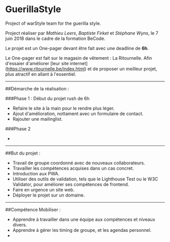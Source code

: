 # GuerillaStyle
Project of warStyle team for the guerilla style.

Project réaliser par *Mathieu Leers*, *Baptiste Firket* et *Stéphane Wyns*, le 7 juin 2018 dans le cadre de la formation BeCode.

Le projet est un One-pager devant être fait avec une deadline de **6h**.

Le One-pager est fait sur le magasin de vêtement : La Ritournelle. Afin d'essaier d'améliorer [leur site internet] (https://www.ritournelle.be/index.html) et de proposer un meilleur projet, plus atractif en allant à l'essentiel.


------------------------------------------------------------------------


##Démarche de la réalisation :

###Phase 1 : Début du projet rush de 6h

* Refaire le site à la main pour le rendre plus léger.
* Ajout d'amélioration, nottament avec un formulaire de contact.
* Rajouter une mailinglist.


###Phase 2

* 


-------------------------------------------------------------------------


##But du projet :

* Travail de groupe coordonné avec de nouveaux collaborateurs.
* Travailler les compétences acquises dans un cas concret.
* Introduction aux PWA.
* Utiliser des outils de validation, tels que le Lighthouse Test ou le W3C Validator, pour améliorer ses compétences de frontend.
* Faire en urgence un site web.
* Déployer le projet sur un domaine.


-----------------------------------------------------------------------


##Compétence Mobiliser :

* Apprendre à travailler dans une équipe aux compétences et niveaux divers.
* Apprendre à gérer les timing de groupe, et les agendas personnel.
* 
